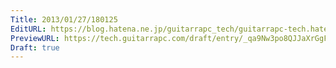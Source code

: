 ```yaml
---
Title: 2013/01/27/180125
EditURL: https://blog.hatena.ne.jp/guitarrapc_tech/guitarrapc-tech.hatenablog.com/atom/entry/6802418398340377024
PreviewURL: https://tech.guitarrapc.com/draft/entry/_qa9Nw3po8QJJaXrGgFXP15K61w
Draft: true
---
```


